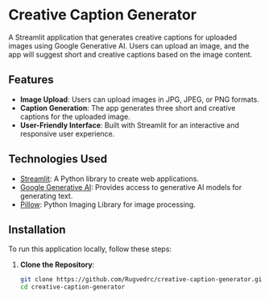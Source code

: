 # Creative Caption Generator

A Streamlit application that generates creative captions for uploaded images using Google Generative AI. Users can upload an image, and the app will suggest short and creative captions based on the image content.

## Features

- **Image Upload**: Users can upload images in JPG, JPEG, or PNG formats.
- **Caption Generation**: The app generates three short and creative captions for the uploaded image.
- **User-Friendly Interface**: Built with Streamlit for an interactive and responsive user experience.

## Technologies Used

- [Streamlit](https://streamlit.io/): A Python library to create web applications.
- [Google Generative AI](https://cloud.google.com/generative-ai): Provides access to generative AI models for generating text.
- [Pillow](https://pillow.readthedocs.io/en/stable/): Python Imaging Library for image processing.

## Installation

To run this application locally, follow these steps:

1. **Clone the Repository**:
   ```bash
   git clone https://github.com/Rugvedrc/creative-caption-generator.git
   cd creative-caption-generator
